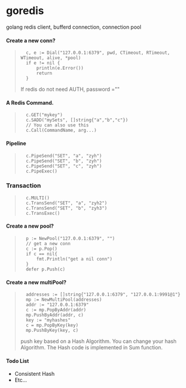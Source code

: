 goredis
=======

golang redis client, bufferd connection, connection pool

####	Create a new conn?
>		c, e := Dial("127.0.0.1:6379", pwd, CTimeout, RTimeout, WTimeout, alive, *pool)
>		if e != nil {
>			println(e.Error())
>			return
>		}
>
>	If redis do not need AUTH, password =""

####	A Redis Command.
>		c.GET("mykey")
>		c.SADD("mySets", []string{"a","b","c"})
>		// You can also use this
>		c.Call(CommandName, arg...)

####	Pipeline
>		c.PipeSend("SET", "a", "zyh")
>		c.PipeSend("SET", "b", "zyh")
>		c.PipeSend("SET", "c", "zyh")
>		c.PipeExec()

###		Transaction
>		c.MULTI()
>		c.TransSend("SET", "a", "zyh2")
>		c.TransSend("SET", "b", "zyh3")
>		c.TransExec()


####	Create a new pool?
>		p := NewPool("127.0.0.1:6379", "")
>		// get a new conn
>		c := p.Pop()  
>		if c == nil{
>			fmt.Println("get a nil conn")
>		}
>		defer p.Push(c)

####	Create a new multiPool?
>		addresses := []string{"127.0.0.1:6379", "127.0.0.1:9991@1"}
>		mp := NewMultiPool(addresses)
>		addr := "127.0.0.1:6379"
>		c := mp.PopByAddr(addr)
>		mp.PushByAddr(addr, c)
>		key := "myhashes"
>		c = mp.PopByKey(key)
>		mp.PushByKey(key, c)
>	push key based on a Hash Algorithm. You can change your hash Algorithm.
>	The Hash code is implemented in Sum function.

#### Todo List
+	Consistent Hash
+	Etc...